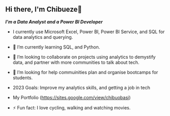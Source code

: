 ## Hi there, I'm Chibueze👋

_**I'm a Data Analyst and a Power BI Developer**_

- I currently use Microsoft Excel, Power BI, Power BI Service, and SQL for data analytics and querying.  

- 🌱 I’m currently learning SQL, and Python.

- 👯 I’m looking to collaborate on projects using analytics to demystify data, and partner with more communities to talk about tech.

- 🤔 I’m looking for help commuinities plan and organise bootcamps for students. 

- 2023 Goals: Improve my analytics skills, and getting a job in tech

- My Portfolio (https://sites.google.com/view/chibuobasi)

- ⚡ Fun fact: I love cycling, walking and watching movies.
